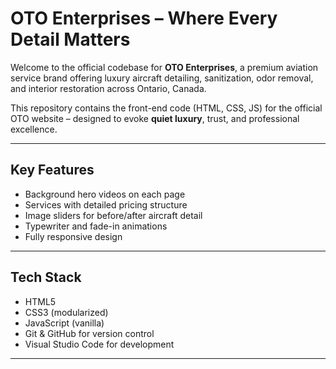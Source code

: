 # OTO Enterprises – Where Every Detail Matters

Welcome to the official codebase for **OTO Enterprises**, a premium aviation service brand offering luxury aircraft detailing, sanitization, odor removal, and interior restoration across Ontario, Canada.

This repository contains the front-end code (HTML, CSS, JS) for the official OTO website – designed to evoke **quiet luxury**, trust, and professional excellence.

---

## Key Features

- Background hero videos on each page
- Services with detailed pricing structure
- Image sliders for before/after aircraft detail
- Typewriter and fade-in animations
- Fully responsive design

---

## Tech Stack

- HTML5  
- CSS3 (modularized)  
- JavaScript (vanilla)  
- Git & GitHub for version control  
- Visual Studio Code for development

---

